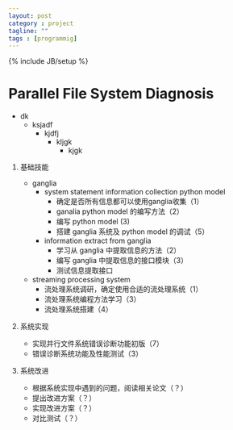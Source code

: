 ```yaml
---
layout: post
category : project
tagline: ""
tags : [programmig]
---
```

{% include JB/setup %}

# Parallel File System Diagnosis

+ dk 
    * ksjadf
        - kjdfj
            + kljgk
                * kjgk

1. 基础技能
    + ganglia
        * system statement information collection python model
            - 确定是否所有信息都可以使用ganglia收集（1）
            - ganalia python model 的编写方法（2）
            - 编写 python model (3)
            - 搭建 ganglia 系统及 python model 的调试（5）
        * information extract from ganglia
            - 学习从 ganglia 中提取信息的方法（2）
            - 编写 ganglia 中提取信息的接口模块（3）
            - 测试信息提取接口
    + streaming processing system
        * 流处理系统调研，确定使用合适的流处理系统（1）
        * 流处理系统编程方法学习（3）
        * 流处理系统搭建（4）

2. 系统实现
    + 实现并行文件系统错误诊断功能初版（7）
    + 错误诊断系统功能及性能测试（3）

3. 系统改进
    + 根据系统实现中遇到的问题，阅读相关论文（？）
    + 提出改进方案（？）
    + 实现改进方案（？）
    + 对比测试（？）
